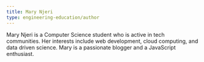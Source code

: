 ```yaml
---
title: Mary Njeri
type: engineering-education/author
---
```

Mary Njeri is a Computer Science student who is active in tech communities. Her interests include web development, cloud computing, and data driven science. Mary is a passionate blogger and a JavaScript enthusiast.
